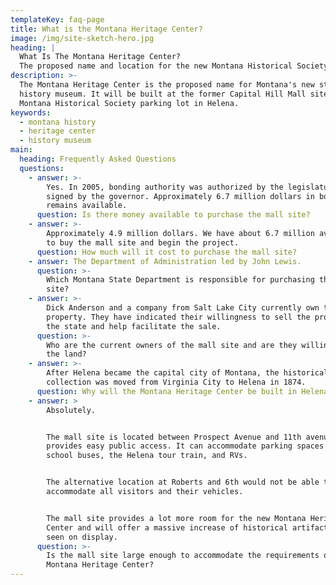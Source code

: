 ```yaml
---
templateKey: faq-page
title: What is the Montana Heritage Center?
image: /img/site-sketch-hero.jpg
heading: |
  What Is The Montana Heritage Center?
  The proposed name and location for the new Montana Historical Society museum.
description: >-
  The Montana Heritage Center is the proposed name for Montana's new state
  history museum. It will be built at the former Capital Hill Mall site or the
  Montana Historical Society parking lot in Helena.
keywords:
  - montana history
  - heritage center
  - history museum
main:
  heading: Frequently Asked Questions
  questions:
    - answer: >-
        Yes. In 2005, bonding authority was authorized by the legislature and
        signed by the governor. Approximately 6.7 million dollars in bonding
        remains available.
      question: Is there money available to purchase the mall site?
    - answer: >-
        Approximately 4.9 million dollars. We have about 6.7 million available
        to buy the mall site and begin the project.
      question: How much will it cost to purchase the mall site?
    - answer: The Department of Administration led by John Lewis.
      question: >-
        Which Montana State Department is responsible for purchasing the mall
        site?
    - answer: >-
        Dick Anderson and a company from Salt Lake City currently own the
        property. They have indicated their willingness to sell the property to
        the state and help facilitate the sale.
      question: >-
        Who are the current owners of the mall site and are they willing to sell
        the land?
    - answer: >-
        After Helena became the capital city of Montana, the historical
        collection was moved from Virginia City to Helena in 1874.
      question: Why will the Montana Heritage Center be built in Helena?
    - answer: >
        Absolutely.


        The mall site is located between Prospect Avenue and 11th avenue and
        provides easy public access. It can accommodate parking spaces for
        school buses, the Helena tour train, and RVs.


        The alternative location at Roberts and 6th would not be able to
        accommodate all visitors and their vehicles.


        The mall site provides a lot more room for the new Montana Heritage
        Center and will offer a massive increase of historical artifacts to be
        seen on display.
      question: >-
        Is the mall site large enough to accommodate the requirements of the
        Montana Heritage Center?
---
```


